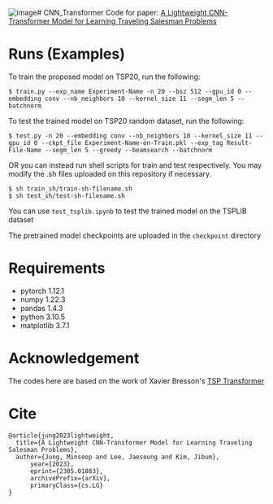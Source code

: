 ![image](https://github.com/cm8908/CNN_Transformer3/assets/9781689/4401942e-f1f6-413b-8cfa-ead189fc24d0)# CNN_Transformer
Code for paper: [A Lightweight CNN-Transformer Model for Learning Traveling Salesman Problems](https://arxiv.org/abs/2305.01883)

# Runs (Examples)
To train the proposed model on TSP20, run the following:
```console
$ train.py --exp_name Experiment-Name -n 20 --bsz 512 --gpu_id 0 --embedding conv --nb_neighbors 10 --kernel_size 11 --segm_len 5 --batchnorm
```
To test the trained model on TSP20 random dataset, run the following:
```console
$ test.py -n 20 --embedding conv --nb_neighbors 10 --kernel_size 11 --gpu_id 0 --ckpt_file Experiment-Name-on-Train.pkl --exp_tag Result-File-Name --segm_len 5 --greedy --beamsearch --batchnorm
```
OR you can instead run shell scripts for train and test respectively. You may modify the .sh files uploaded on this repository if necessary.
```console
$ sh train_sh/train-sh-filename.sh
$ sh test_sh/test-sh-filename.sh
```
You can use `test_tsplib.ipynb` to test the trained model on the TSPLIB dataset

The pretrained model checkpoints are uploaded in the `checkpoint` directory
# Requirements
- pytorch 1.12.1
- numpy 1.22.3
- pandas 1.4.3
- python 3.10.5
- matplotlib 3.7.1

# Acknowledgement
The codes here are based on the work of Xavier Bresson's [TSP Transformer](https://github.com/xbresson/TSP_Transformer)

# Cite

```
@article{jung2023lightweight,
  title={A Lightweight CNN-Transformer Model for Learning Traveling Salesman Problems},
  author={Jung, Minseop and Lee, Jaeseung and Kim, Jibum},
      year={2023},
      eprint={2305.01883},
      archivePrefix={arXiv},
      primaryClass={cs.LG}
}
```
